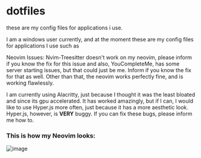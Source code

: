 # dotfiles
these are my config files for applications i use.

I am a windows user currently, and at the moment these are my config files for applications I use such as

Neovim Issues:
Nvim-Treesitter doesn't work on my neovim, please inform if you know the fix for this issue and also, YouCompleteMe, has some server starting issues, but that could just be me. Inform if you know the fix for that as well. Other than that, the neovim works perfectly fine, and is working flawlessly.

I am currently using Alacritty, just because I thought it was the least bloated and since its gpu accelerated. It has worked amazingly, but if I can, I would like to use Hyper.js more often, just because it has a more aesthetic look. Hyper.js, however, is **VERY** buggy. If you can fix these bugs, please inform me how to.


### This is how my Neovim looks:
![image](https://user-images.githubusercontent.com/47650058/117396660-69674580-aec8-11eb-9ac3-5047296e7a84.png)
